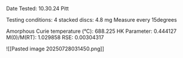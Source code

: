 Date Tested: 10.30.24 Pitt

Testing conditions:
4 stacked discs: 4.8 mg
Measure every 15degrees

Amorphous Curie temperature (°C): 688.225
HK Parameter: 0.444127
M(0)/M(RT): 1.029858
RSE: 0.00304317
<!-- PUBLISH STOP -->
![[Pasted image 20250728031450.png]]